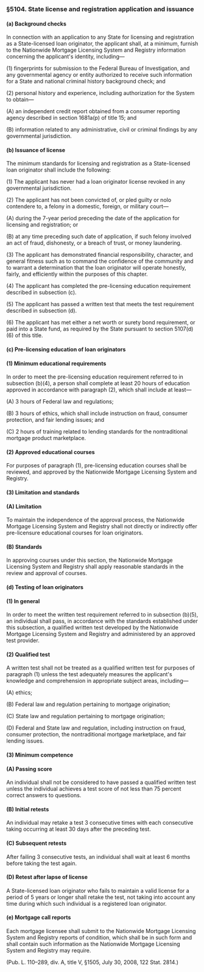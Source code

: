 ### §5104. State license and registration application and issuance ###

#### (a) Background checks ####

In connection with an application to any State for licensing and registration as a State-licensed loan originator, the applicant shall, at a minimum, furnish to the Nationwide Mortgage Licensing System and Registry information concerning the applicant's identity, including—

(1) fingerprints for submission to the Federal Bureau of Investigation, and any governmental agency or entity authorized to receive such information for a State and national criminal history background check; and

(2) personal history and experience, including authorization for the System to obtain—

(A) an independent credit report obtained from a consumer reporting agency described in section 1681a(p) of title 15; and

(B) information related to any administrative, civil or criminal findings by any governmental jurisdiction.

#### (b) Issuance of license ####

The minimum standards for licensing and registration as a State-licensed loan originator shall include the following:

(1) The applicant has never had a loan originator license revoked in any governmental jurisdiction.

(2) The applicant has not been convicted of, or pled guilty or nolo contendere to, a felony in a domestic, foreign, or military court—

(A) during the 7-year period preceding the date of the application for licensing and registration; or

(B) at any time preceding such date of application, if such felony involved an act of fraud, dishonesty, or a breach of trust, or money laundering.

(3) The applicant has demonstrated financial responsibility, character, and general fitness such as to command the confidence of the community and to warrant a determination that the loan originator will operate honestly, fairly, and efficiently within the purposes of this chapter.

(4) The applicant has completed the pre-licensing education requirement described in subsection (c).

(5) The applicant has passed a written test that meets the test requirement described in subsection (d).

(6) The applicant has met either a net worth or surety bond requirement, or paid into a State fund, as required by the State pursuant to section 5107(d)(6) of this title.

#### (c) Pre-licensing education of loan originators ####

#### (1) Minimum educational requirements ####

In order to meet the pre-licensing education requirement referred to in subsection (b)(4), a person shall complete at least 20 hours of education approved in accordance with paragraph (2), which shall include at least—

(A) 3 hours of Federal law and regulations;

(B) 3 hours of ethics, which shall include instruction on fraud, consumer protection, and fair lending issues; and

(C) 2 hours of training related to lending standards for the nontraditional mortgage product marketplace.

#### (2) Approved educational courses ####

For purposes of paragraph (1), pre-licensing education courses shall be reviewed, and approved by the Nationwide Mortgage Licensing System and Registry.

#### (3) Limitation and standards ####

#### (A) Limitation ####

To maintain the independence of the approval process, the Nationwide Mortgage Licensing System and Registry shall not directly or indirectly offer pre-licensure educational courses for loan originators.

#### (B) Standards ####

In approving courses under this section, the Nationwide Mortgage Licensing System and Registry shall apply reasonable standards in the review and approval of courses.

#### (d) Testing of loan originators ####

#### (1) In general ####

In order to meet the written test requirement referred to in subsection (b)(5), an individual shall pass, in accordance with the standards established under this subsection, a qualified written test developed by the Nationwide Mortgage Licensing System and Registry and administered by an approved test provider.

#### (2) Qualified test ####

A written test shall not be treated as a qualified written test for purposes of paragraph (1) unless the test adequately measures the applicant's knowledge and comprehension in appropriate subject areas, including—

(A) ethics;

(B) Federal law and regulation pertaining to mortgage origination;

(C) State law and regulation pertaining to mortgage origination;

(D) Federal and State law and regulation, including instruction on fraud, consumer protection, the nontraditional mortgage marketplace, and fair lending issues.

#### (3) Minimum competence ####

#### (A) Passing score ####

An individual shall not be considered to have passed a qualified written test unless the individual achieves a test score of not less than 75 percent correct answers to questions.

#### (B) Initial retests ####

An individual may retake a test 3 consecutive times with each consecutive taking occurring at least 30 days after the preceding test.

#### (C) Subsequent retests ####

After failing 3 consecutive tests, an individual shall wait at least 6 months before taking the test again.

#### (D) Retest after lapse of license ####

A State-licensed loan originator who fails to maintain a valid license for a period of 5 years or longer shall retake the test, not taking into account any time during which such individual is a registered loan originator.

#### (e) Mortgage call reports ####

Each mortgage licensee shall submit to the Nationwide Mortgage Licensing System and Registry reports of condition, which shall be in such form and shall contain such information as the Nationwide Mortgage Licensing System and Registry may require.

(Pub. L. 110–289, div. A, title V, §1505, July 30, 2008, 122 Stat. 2814.)